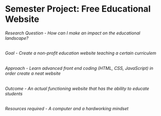 # Semester Project: Free Educational Website
###### Research Question - How can I make an impact on the educational landscape?
###### Goal - Create a non-profit education website teaching a certain curriculem
###### Approach - Learn advanced front end coding (HTML, CSS, JavaScript) in order create a neat website
###### Outcome - An actual functioning website that has the ability to educate students
###### Resources required - A computer and a hardworking mindset

